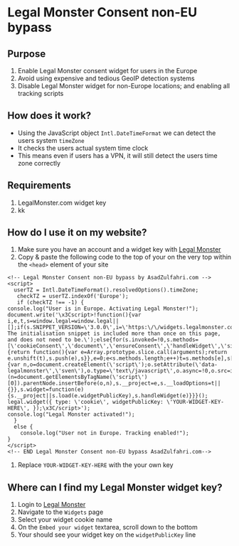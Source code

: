 # Legal Monster Consent non-EU bypass

## Purpose
1. Enable Legal Monster consent widget for users in the Europe
1. Avoid using expensive and tedious GeoIP detection systems
1. Disable Legal Monster widget for non-Europe locations; and enabling all tracking scripts

## How does it work?
- Using the JavaScript object `Intl.DateTimeFormat` we can detect the users system `timeZone`
- It checks the users actual system time clock
- This means even if users has a VPN, it will still detect the users time zone correctly

## Requirements
1. LegalMonster.com widget key
1. kk


## How do I use it on my website?
1. Make sure you have an account and a widget key with [Legal Monster](https://www.legalmonster.com/)
1. Copy & paste the following code to the top of your on the very top within the `<head>` element of your site
```
<!-- Legal Monster Consent non-EU bypass by AsadZulfahri.com -->
<script>
  userTZ = Intl.DateTimeFormat().resolvedOptions().timeZone;
   checkTZ = userTZ.indexOf('Europe');
   if (checkTZ !== -1) {
console.log("User is in Europe. Activating Legal Monster!");
document.write('\x3Cscript>!function(){var i,e,t,s=window.legal=window.legal||[];if(s.SNIPPET_VERSION=\'3.0.0\',i=\'https:\/\/widgets.legalmonster.com\/v1\/legal.js\',!s.__VERSION__)if(s.invoked)window.console&&console.info&&console.info(\'legal.js: The initialisation snippet is included more than once on this page, and does not need to be.\');else{for(s.invoked=!0,s.methods=[\'cookieConsent\',\'document\',\'ensureConsent\',\'handleWidget\',\'signup\',\'user\'],s.factory=function(t){return function(){var e=Array.prototype.slice.call(arguments);return e.unshift(t),s.push(e),s}},e=0;e<s.methods.length;e++)t=s.methods[e],s[t]=s.factory(t);s.load=function(e,t){var n,o=document.createElement(\'script\');o.setAttribute(\'data-legalmonster\',\'sven\'),o.type=\'text\/javascript\',o.async=!0,o.src=i,(n=document.getElementsByTagName(\'script\')[0]).parentNode.insertBefore(o,n),s.__project=e,s.__loadOptions=t||{}},s.widget=function(e){s.__project||s.load(e.widgetPublicKey),s.handleWidget(e)}}}(); legal.widget({ type: \'cookie\', widgetPublicKey: \'YOUR-WIDGET-KEY-HERE\', });\x3C/script>');
console.log("Legal Monster activated!");
  }
  else {
    console.log("User not in Europe. Tracking enabled!");
}
</script>
<!-- END Legal Monster Consent non-EU bypass AsadZulfahri.com-->
```
1. Replace `YOUR-WIDGET-KEY-HERE` with the your own key

## Where can I find my Legal Monster widget key?
1. Login to [Legal Monster](https://www.legalmonster.com/)
1. Navigate to the `Widgets` page
1. Select your widget cookie name
1. On the `Embed your widget` textarea, scroll down to the bottom
1. Your should see your widget key on the `widgetPublicKey` line

